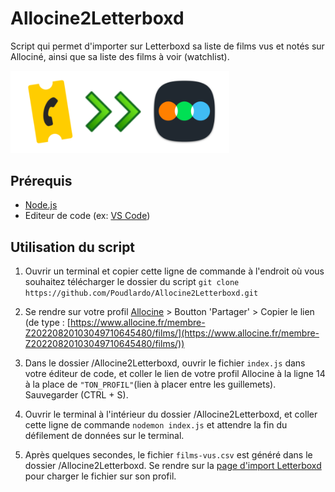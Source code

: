 # Allocine2Letterboxd

Script qui permet d'importer sur Letterboxd sa liste de films vus et notés sur Allociné, ainsi que sa liste des films à voir (watchlist).

<img src="https://raw.githubusercontent.com/Poudlardo/Allocine2Letterboxd/main/csv%20converter.png" width="350" />

## Prérequis

- [Node.js](https://nodejs.org/en/download/)
- Editeur de code (ex: [VS Code](https://code.visualstudio.com/Download))

## Utilisation du script 

1. Ouvrir un terminal et copier cette ligne de commande à l'endroit où vous souhaitez télécharger le dossier du script `git clone https://github.com/Poudlardo/Allocine2Letterboxd.git`

2. Se rendre sur votre profil [Allocine](https://mon.allocine.fr/mes-films/envie-de-voir/) > Boutton 'Partager' > Copier le lien (de type : [https://www.allocine.fr/membre-Z20220820103049710645480/films/](https://www.allocine.fr/membre-Z20220820103049710645480/films/))

3. Dans le dossier /Allocine2Letterboxd, ouvrir le fichier `index.js` dans votre éditeur de code, et coller le lien de votre profil Allocine à la ligne 14 à la place de ` "TON_PROFIL" `(lien à placer entre les guillemets). Sauvegarder (CTRL + S).

4. Ouvrir le terminal à l'intérieur du dossier /Allocine2Letterboxd, et coller cette ligne de commande `nodemon index.js` et attendre la fin du défilement de données sur le terminal.

5. Après quelques secondes, le fichier `films-vus.csv` est généré dans le dossier /Allocine2Letterboxd. Se rendre sur la [page d'import Letterboxd](https://letterboxd.com/import/) pour charger le fichier sur son profil.
